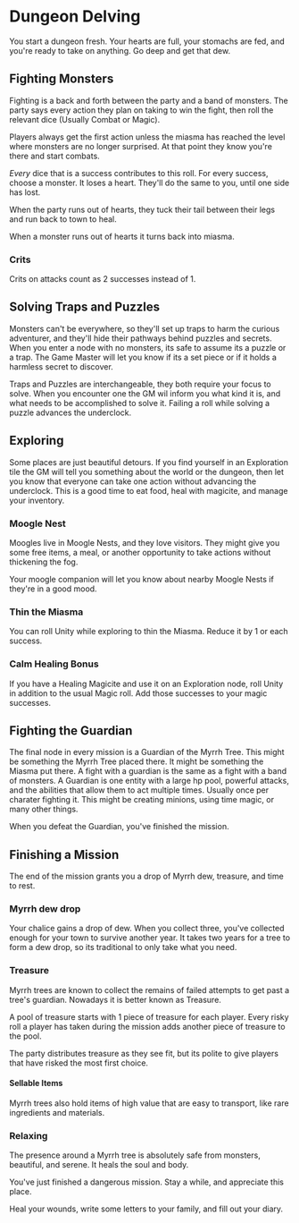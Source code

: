 # Dungeon Delving

You start a dungeon fresh. Your hearts are full, your stomachs are fed, and you're ready to take on anything. Go deep and get that dew.

<!--TODO Talk about how the Miasma is thicker in dungeons and how that limits you to a small space and how that works mechanically. Such as the lack of range mechanics. -->

## Fighting Monsters

Fighting is a back and forth between the party and a band of monsters. The party says every action they plan on taking to win the fight, then roll the relevant dice (Usually Combat or Magic).

Players always get the first action unless the miasma has reached the level where monsters are no longer surprised. At that point they know you're there and start combats.

_Every_ dice that is a success contributes to this roll. For every success, choose a monster. It loses a heart. They'll do the same to you, until one side has lost.

When the party runs out of hearts, they tuck their tail between their legs and run back to town to heal.

When a monster runs out of hearts it turns back into miasma.

### Crits

Crits on attacks count as 2 successes instead of 1.

## Solving Traps and Puzzles

Monsters can't be everywhere, so they'll set up traps to harm the curious adventurer, and they'll hide their pathways behind puzzles and secrets. When you enter a node with no monsters, its safe to assume its a puzzle or a trap. The Game Master will let you know if its a set piece or if it holds a harmless secret to discover.

Traps and Puzzles are interchangeable, they both require your focus to solve. When you encounter one the GM wil inform you what kind it is, and what needs to be accomplished to solve it. Failing a roll while solving a puzzle advances the underclock.

## Exploring

Some places are just beautiful detours. If you find yourself in an Exploration tile the GM will tell you something about the world or the dungeon, then let you know that everyone can take one action without advancing the underclock. This is a good time to eat food, heal with magicite, and manage your inventory.

### Moogle Nest

Moogles live in Moogle Nests, and they love visitors. They might give you some free items, a meal, or another opportunity to take actions without thickening the fog.

Your moogle companion will let you know about nearby Moogle Nests if they're in a good mood.

### Thin the Miasma

You can roll Unity while exploring to thin the Miasma. Reduce it by 1 or each success.

### Calm Healing Bonus

If you have a Healing Magicite and use it on an Exploration node, roll Unity in addition to the usual Magic roll. Add those successes to your magic successes.

## Fighting the Guardian

The final node in every mission is a Guardian of the Myrrh Tree. This might be something the Myrrh Tree placed there. It might be something the Miasma put there. A fight with a guardian is the same as a fight with a band of monsters. A Guardian is one entity with a large hp pool, powerful attacks, and the abilities that allow them to act multiple times. Usually once per charater fighting it. This might be creating minions, using time magic, or many other things.

When you defeat the Guardian, you've finished the mission.

## Finishing a Mission

The end of the mission grants you a drop of Myrrh dew, treasure, and time to rest.

### Myrrh dew drop

Your chalice gains a drop of dew. When you collect three, you've collected enough for your town to survive another year. It takes two years for a tree to form a dew drop, so its traditional to only take what you need.

### Treasure

Myrrh trees are known to collect the remains of failed attempts to get past a tree's guardian. Nowadays it is better known as Treasure.

A pool of treasure starts with 1 piece of treasure for each player. Every risky roll a player has taken during the mission adds another piece of treasure to the pool.

The party distributes treasure as they see fit, but its polite to give players that have risked the most first choice.

#### Sellable Items

Myrrh trees also hold items of high value that are easy to transport, like rare ingredients and materials.

### Relaxing

The presence around a Myrrh tree is absolutely safe from monsters, beautiful, and serene. It heals the soul and body.

You've just finished a dangerous mission. Stay a while, and appreciate this place.

Heal your wounds, write some letters to your family, and fill out your diary.
